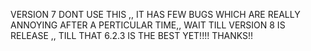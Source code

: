 VERSION 7
DONT USE THIS ,, IT HAS FEW BUGS WHICH ARE REALLY ANNOYING AFTER A PERTICULAR TIME,,
WAIT TILL VERSION 8 IS RELEASE ,, 
TILL THAT 6.2.3 IS THE BEST YET!!!!
THANKS!!
